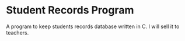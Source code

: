 # Student Records Program
A program to keep students records database written in C. I will sell it to teachers.
